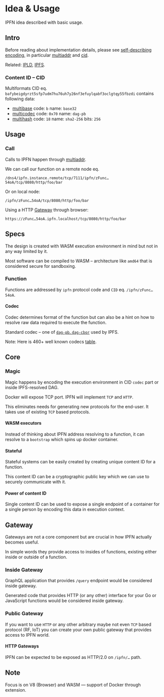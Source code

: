 # Idea & Usage

IPFN idea described with basic usage.

## Intro

Before reading about implementation details, please see [self-describing encoding](https://multiformats.io/),
in particular [multiaddr](https://multiformats.io/multiaddr/) and [cid](#content-id--cid).

Related: [IPLD](https://docs.ipld.io/), [IPFS](https://ipfs.io/).

### Content ID – CID

Multiformats CID eq. `bafybeigdyrzt5sfp7udm7hu76uh7y26nf3efuylqabf3oclgtqy55fbzdi` contains following data:

* [multibase](https://multiformats.io/multibase/) code: `b` name: `base32`
* [multicodec](https://multiformats.io/multicodec/) code: `0x70` name: `dag-pb`
* [multihash](https://multiformats.io/multihash/) code: `18` name: `sha2-256` bits: `256`

## Usage

### Call

Calls to IPFN happen through [multiaddr](https://multiformats.io/multiaddr/).

We can call our function on a remote node eq.

```
/dns4/ipfn.instance.remote/tcp/7111/ipfn/zFunc…54oA/tcp/8080/http/foo/bar
```

Or on local node:

```
/ipfn/zFunc…54oA/tcp/8080/http/foo/bar
```

Using a HTTP [Gateway](#gateway) through browser:

```
https://zFunc…54oA.ipfn.localhost/tcp/8080/http/foo/bar
```

## Specs

The design is created with WASM execution environment in mind but not in any way limited by it.

Most software can be compiled to WASM – architecture like `amd64` that is considered secure for sandboxing.

### Function

Functions are addressed by `ipfn` protocol code and `CID` eq. `/ipfn/zFunc…54oA`.

#### Codec

Codec determines format of the function but can also be a hint on how to resolve raw data required to execute the function.

Standard codec – one of [`dag-pb`. `dag-cbor`](https://github.com/ipld/specs/blob/master/block-layer/codecs/dag-pb.md) used by IPFS.

Note: Here is 460+ well known codecs [table](https://github.com/multiformats/multicodec/blob/master/table.csv).

## Core

### Magic

Magic happens by encoding the execution environment in CID `codec` part or inside IPFS-resolved DAG.

Docker will expose TCP port. IPFN will implement `TCP` and `HTTP`.

This eliminates needs for generating new protocols for the end-user.
It takes use of existing `TCP` based protocols.

#### WASM executors

Instead of thinking about IPFN address resolving to a function, it can resolve to a `bootstrap` which spins up docker container.

#### Stateful

Stateful systems can be easily created by creating unique content ID for a function.

This content ID can be a cryptographic public key which we can use to securely communicate with it.

#### Power of content ID

Single content ID can be used to expose a single endpoint of a container for a single person by encoding this data in execution context.

## Gateway

Gateways are not a core component but are crucial in how IPFN actually becomes useful.

In simple words they provide access to insides of functions, existing either inside or outside of a function.

### Inside Gateway

GraphQL application that provides `/query` endpoint would be considered inside gateway.

Generated code that provides HTTP (or any other) interface for your Go or JavaScript functions would be considered inside gateway.

### Public Gateway

If you want to use `HTTP` or any other arbitrary maybe not even `TCP` based protocol (RF, IoT)
you can create your own public gateway that provides access to IPFN world.

#### HTTP Gateways

IPFN can be expected to be exposed as HTTP/2.0 on `/ipfn/…` path.

## Note

Focus is on V8 (Browser) and WASM — support of Docker through extension.
